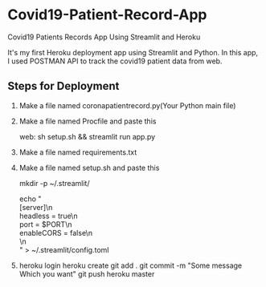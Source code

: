 # Covid19-Patient-Record-App
Covid19 Patients Records App Using Streamlit and Heroku

It's my first Heroku deployment app using Streamlit and Python.
In this app, I used POSTMAN API to track the covid19 patient data from web.

## Steps for Deployment
1. Make a file named coronapatientrecord.py(Your Python main file)
2. Make a file named Procfile and paste this

	web: sh setup.sh && streamlit run app.py

3. Make a file named requirements.txt
4. Make a file named setup.sh and paste this	

	mkdir -p ~/.streamlit/

	echo "\
	[server]\n\
	headless = true\n\
	port = $PORT\n\
	enableCORS = false\n\
	\n\
	" > ~/.streamlit/config.toml


5. heroku login
   heroku create
   git add .
   git commit -m "Some message Which you want"
   git push heroku master
